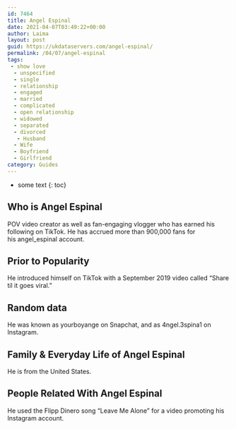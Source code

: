 ```yaml
---
id: 7464
title: Angel Espinal
date: 2021-04-07T03:49:22+00:00
author: Laima
layout: post
guid: https://ukdataservers.com/angel-espinal/
permalink: /04/07/angel-espinal
tags:
 - show love
  - unspecified
  - single
  - relationship
  - engaged
  - married
  - complicated
  - open relationship
  - widowed
  - separated
  - divorced
   - Husband
  - Wife
  - Boyfriend
  - Girlfriend
category: Guides
---
```


* some text
{: toc}


## Who is Angel Espinal
                  
                  
                  
POV video creator as well as fan-engaging vlogger who has earned his following on TikTok. He has accrued more than 900,000 fans for his angel_espinal account.
                  
              
            
              
            
                
                
                
## Prior to Popularity
                  
                  
                  
He introduced himself on TikTok with a September 2019 video called &#8220;Share til it goes viral.&#8221;
                  
              
            
              
            
                
                
                
## Random data
                  
                  
                  
He was known as yourboyange on Snapchat, and as 4ngel.3spina1 on Instagram.
                  
              
            
              
            
                
                
                
## Family & Everyday Life of Angel Espinal
                  
                  
                  
He is from the United States.
                  
              
            
              
            
                
                
                
## People Related With Angel Espinal
                  
                  
                  
He used the Flipp Dinero song &#8220;Leave Me Alone&#8221; for a video promoting his Instagram account.
                  
              
            
              
            
                
              
            
              
              
            
            
              
            
          
          
          